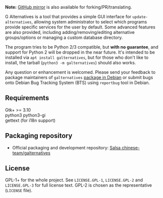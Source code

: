 **Note:** [GitHub mirror](https://github.com/debiancn/galternatives) is also available for forking/PR/translating.

G Alternatives is a tool that provides a simple GUI interface for `update-alternatives`, allowing system administrator to select which programs provide specific services for the user by default. Some advanced features are also provided, including adding/removing/editing alternative groups/options or managing a custom database directory.

The program tries to be Python 2/3 compatible, but **with no guarantee**, and support for Python 2 will be dropped in the near future. It's intended to be installed via `apt install galternatives`, but for those who don't like to install, the tarball (`python3 -m galternatives`) should also works.

Any question or enhancement is welcomed. Please send your feedback to package
maintainers of `galternatives` [package in Debian](https://tracker.debian.org/pkg/galternatives)
or submit bugs onto Debian Bug Tracking System (BTS) using `reportbug` tool in
Debian.

Requirements
-------------
Gtk+ >= 3.10  
python3
python3-gi  
gettext (for i18n support)

Packaging repository
------------------------

* Official packaging and development repository: [Salsa chinese-team/galternatives](https://salsa.debian.org/chinese-team/galternatives)

License
---------
GPL-1+ for the whole project. See `LICENSE.GPL-1`, `LICENSE.GPL-2` and `LICENSE.GPL-3`
for full license text. GPL-2 is chosen as the representative (`LICENSE` file).
